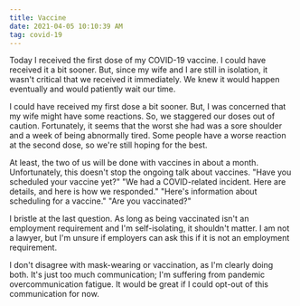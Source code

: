```yaml
---
title: Vaccine
date: 2021-04-05 10:10:39 AM
tag: covid-19
---
```


Today I received the first dose of my COVID-19 vaccine.  I could have received it a bit sooner.  But, since my wife and I are still in isolation, it wasn't critical that we received it immediately.  We knew it would happen eventually and would patiently wait our time.

I could have received my first dose a bit sooner.  But, I was concerned that my wife might have some reactions.  So, we staggered our doses out of caution.  Fortunately, it seems that the worst she had was a sore shoulder and a week of being abnormally tired.  Some people have a worse reaction at the second dose, so we're still hoping for the best.

At least, the two of us will be done with vaccines in about a month.  Unfortunately, this doesn't stop the ongoing talk about vaccines.  "Have you scheduled your vaccine yet?"  "We had a COVID-related incident.  Here are details, and here is how we responded."  "Here's information about scheduling for a vaccine."  "Are you vaccinated?"

I bristle at the last question.  As long as being vaccinated isn't an employment requirement and I'm self-isolating, it shouldn't matter.  I am not a lawyer, but I'm unsure if employers can ask this if it is not an employment requirement.

I don't disagree with mask-wearing or vaccination, as I'm clearly doing both.  It's just too much communication; I'm suffering from pandemic overcommunication fatigue.  It would be great if I could opt-out of this communication for now.
